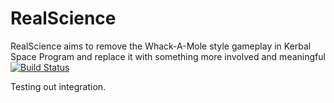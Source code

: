 # RealScience
RealScience aims to remove the Whack-A-Mole style gameplay in Kerbal Space Program and replace it with something more involved and meaningful
[![Build Status](https://travis-ci.org/jwvanderbeck/RealScience.svg?branch=0.1.1.0)](https://travis-ci.org/jwvanderbeck/RealScience)

Testing out integration.
